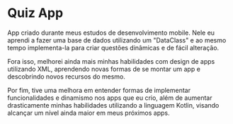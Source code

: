 # Quiz App

App criado durante meus estudos de desenvolvimento mobile. Nele eu aprendi a fazer uma base de dados utilizando um "DataClass" e ao mesmo tempo implementa-la para criar questões dinâmicas e de fácil alteração.

Fora isso, melhorei ainda mais minhas habilidades com design de apps utilizando XML, aprendendo novas formas de se montar um app e descobrindo novos recursos do mesmo.

Por fim, tive uma melhora em entender formas de implementar funcionalidades e dinamismo nos apps que eu crio, além de aumentar drasticamente minhas habilidades utilizando a linguagem Kotlin, visando alcançar um nível ainda maior em meus próximos apps.